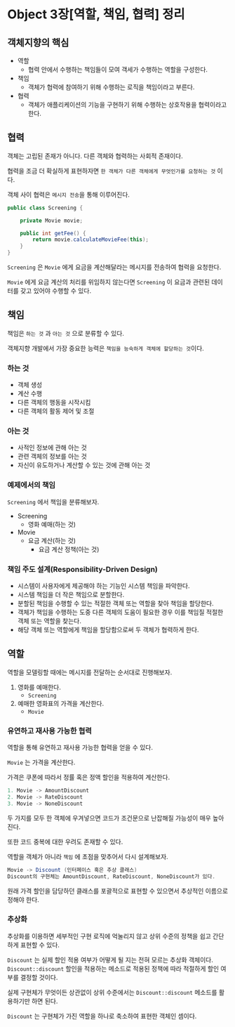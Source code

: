 # Object 3장[역할, 책임, 협력] 정리

## 객체지향의 핵심

- 역할
    - 협력 안에서 수행하는 책임들이 모여 객세가 수행하는 역할을 구성한다.
- 책임
    - 객체가 협력에 참여하기 위해 수행하는 로직을 책임이라고 부른다.
- 협력
    - 객체가 애플리케이션의 기능을 구현하기 위해 수행하는 상호작용을 협력이라고 한다.

## 협력

객체는 고립된 존재가 아니다. 다른 객체와 협력하는 사회적 존재이다.

협력을 조금 더 확실하게 표현하자면 `한 객체가 다른 객체에게 무엇인가를 요청하는 것` 이다.

객체 사이 협력은 `메시지 전송`을 통해 이루어진다.

```java
public class Screening {

    private Movie movie;

    public int getFee() {
        return movie.calculateMovieFee(this);
    }    
}
```

`Screening` 은 `Movie` 에게 요금을 계산해달라는 메시지를 전송하여 협력을 요청한다.

`Movie` 에게 요금 계산의 처리를 위임하지 않는다면 `Screening` 이 요금과 관련된 데이터를 갖고 있어야 수행할 수 있다.

## 책임

책임은 `하는 것` 과 `아는 것` 으로 분류할 수 있다.

객체지향 개발에서 가장 중요한 능력은 `책임을 능숙하게 객체에 할당하는 것`이다.

### 하는 것

- 객체 생성
- 계산 수행
- 다른 객체의 행동을 시작시킴
- 다른 객체의 활동 제어 및 조절

### 아는 것

- 사적인 정보에 관해 아는 것
- 관련 객체의 정보를 아는 것
- 자신이 유도하거나 계산할 수 있는 것에 관해 아는 것

### 예제에서의 책임

`Screening` 에서 책임을 분류해보자.

- Screening
    - 영화 예매(하는 것)
- Movie
    - 요금 계산(하는 것)
        - 요금 계산 정책(아는 것)

### 책임 주도 설계(Responsibility-Driven Design)

- 시스템이 사용자에게 제공해야 하는 기능인 시스템 책임을 파악한다.
- 시스템 책임을 더 작은 책임으로 분할한다.
- 분할된 책임을 수행할 수 있는 적절한 객체 또는 역할을 찾아 책임을 할당한다.
- 객체가 책임을 수행하는 도중 다른 객체의 도움이 필요한 경우 이를 책임질 적절한 객체 또는 역할을 찾는다.
- 해당 객체 또는 역할에게 책임을 할당함으로써 두 객체가 협력하게 한다.

## 역할

역할을 모델링할 때에는 메시지를 전달하는 순서대로 진행해보자.

1. 영화를 예매한다.
    - `Screening`
2. 예매한 영화표의 가격을 계산한다.
    - `Movie`

### 유연하고 재사용 가능한 협력

역할을 통해 유연하고 재사용 가능한 협력을 얻을 수 있다.

`Movie` 는 가격을 계산한다.

가격은 쿠폰에 따라서 정률 혹은 정액 할인을 적용하여 계산한다.

```java
1. Movie -> AmountDiscount
2. Movie -> RateDiscount
3. Movie -> NoneDiscount
```

두 가지를 모두 한 객체에 우겨넣으면 코드가 조건문으로 난잡해질 가능성이 매우 높아진다.

또한 코드 중복에 대한 우려도 존재할 수 있다.

역할을 객체가 아니라 `책임` 에 초점을 맞추어서 다시 설계해보자.

```java
Movie -> Discount (인터페이스 혹은 추상 클래스)
Discount의 구현체는 AmountDiscount, RateDiscount, NoneDiscount가 있다.
```

원래 가격 할인을 담당하던 클래스를 포괄적으로 표현할 수 있으면서 추상적인 이름으로 정해야 한다.

### 추상화

추상화를 이용하면 세부적인 구현 로직에 억눌리지 않고 상위 수준의 정책을 쉽고 간단하게 표현할 수 있다.

`Discount` 는 실제 할인 적용 여부가 어떻게 될 지는 전혀 모르는 추상화 객체이다. `Discount::discount` 할인을 적용하는 메소드로 적용된 정책에 따라 적절하게 할인 여부를 결정할 것이다.

실제 구현체가 무엇이든 상관없이 상위 수준에서는 `Discount::discount` 메소드를 활용하기만 하면 된다.

`Discount` 는 구현체가 가진 역할을 하나로 축소하여 표현한 객체인 셈이다.
